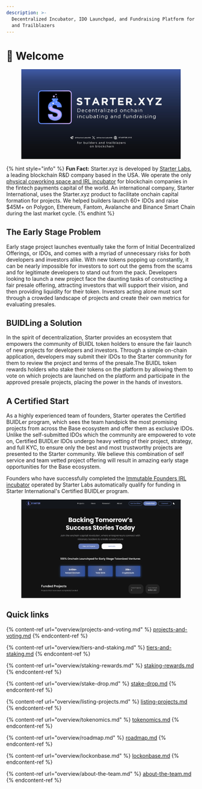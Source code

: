 ```yaml
---
description: >-
  Decentralized Incubator, IDO Launchpad, and Fundraising Platform for Builders
  and Trailblazers
---
```


# 👋 Welcome

<figure><img src=".gitbook/assets/newstarter-gitbookbanner (1).jpeg" alt=""><figcaption></figcaption></figure>

{% hint style="info" %}
**Fun Fact:** Starter.xyz is developed by [Starter Labs](https://starterlabs.xyz), a leading blockchain R\&D company based in the USA. We operate the only [physical coworking space and IRL incubator](https://atlantachain.io) for blockchain companies in the fintech payments capital of the world. An international company, Starter International, uses the Starter.xyz product to facilitate onchain capital formation for projects. We helped builders launch 60+ IDOs and raise $45M+ on Polygon, Ethereum, Fantom, Avalanche and Binance Smart Chain during the last market cycle.
{% endhint %}

## The Early Stage Problem

Early stage project launches eventually take the form of Initial Decentralized Offerings, or IDOs, and comes with a myriad of unnecessary risks for both developers and investors alike. With new tokens popping up constantly, it can be nearly impossible for investors to sort out the gems from the scams and for legitimate developers to stand out from the pack. Developers looking to launch a new project face the daunting tasks of constructing a fair presale offering, attracting investors that will support their vision, and then providing liquidity for their token. Investors acting alone must sort through a crowded landscape of projects and create their own metrics for evaluating presales.

## BUIDLing a Solution

In the spirit of decentralization, Starter provides an ecosystem that empowers the community of BUIDL token holders to ensure the fair launch of new projects for developers and investors. Through a simple on-chain application, developers may submit their IDOs to the Starter community for them to review the project and terms of the presale.The BUIDL token rewards holders who stake their tokens on the platform by allowing them to vote on which projects are launched on the platform and participate in the approved presale projects, placing the power in the hands of investors.

## A Certified Start

As a highly experienced team of founders, Starter operates the Certified BUIDLer program, which sees the team handpick the most promising projects from across the Base ecosystem and offer them as exclusive IDOs. Unlike the self-submitted IDOs which the community are empowered to vote on, Certified BUIDLer IDOs undergo heavy vetting of their project, strategy, and full KYC, to ensure only the best and most trustworthy projects are presented to the Starter community. We believe this combination of self service and team vetted project offering will result in amazing early stage opportunities for the Base ecosystem.

Founders who have successfully completed the [Immutable Founders IRL incubator](https://atlantachain.io/incubator) operated by Starter Labs automatically qualify for funding in Starter International's Certified BUIDLer program.

<figure><img src=".gitbook/assets/build-home.png" alt=""><figcaption></figcaption></figure>

## Quick links

{% content-ref url="overview/projects-and-voting.md" %}
[projects-and-voting.md](overview/projects-and-voting.md)
{% endcontent-ref %}

{% content-ref url="overview/tiers-and-staking.md" %}
[tiers-and-staking.md](overview/tiers-and-staking.md)
{% endcontent-ref %}

{% content-ref url="overview/staking-rewards.md" %}
[staking-rewards.md](overview/staking-rewards.md)
{% endcontent-ref %}

{% content-ref url="overview/stake-drop.md" %}
[stake-drop.md](overview/stake-drop.md)
{% endcontent-ref %}

{% content-ref url="overview/listing-projects.md" %}
[listing-projects.md](overview/listing-projects.md)
{% endcontent-ref %}

{% content-ref url="overview/tokenomics.md" %}
[tokenomics.md](overview/tokenomics.md)
{% endcontent-ref %}

{% content-ref url="overview/roadmap.md" %}
[roadmap.md](overview/roadmap.md)
{% endcontent-ref %}

{% content-ref url="overview/lockonbase.md" %}
[lockonbase.md](overview/lockonbase.md)
{% endcontent-ref %}

{% content-ref url="overview/about-the-team.md" %}
[about-the-team.md](overview/about-the-team.md)
{% endcontent-ref %}

